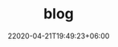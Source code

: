 ---
title: "blog"
date: 22020-04-21T19:49:23+06:00
draft: false

# meta description
description: "this is meta description"

# type
type : "blog"
---